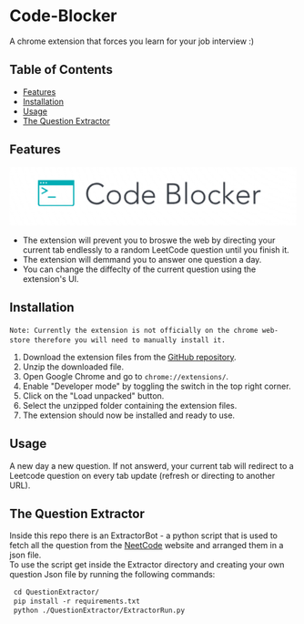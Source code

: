 # Code-Blocker

A chrome extension that forces you learn for your job interview :)

## Table of Contents

- [Features](#features)
- [Installation](#installation)
- [Usage](#usage)
- [The Question Extractor](#the-question-extractor)

## Features

![Alt text](title.png)

- The extension will prevent you to broswe the web by directing your current tab endlessly to a random LeetCode question until you finish it.
- The extension will demmand you to answer one question a day.
- You can change the diffeclty of the current question using the extension's UI.

## Installation

`Note: Currently the extension is not officially on the chrome web-store therefore you will need to manually install it.`

1. Download the extension files from the
   [GitHub repository](https://github.com/Daniel-Toplian/Code-Blocker).
2. Unzip the downloaded file.
3. Open Google Chrome and go to `chrome://extensions/`.
4. Enable "Developer mode" by toggling the switch in the top right corner.
5. Click on the "Load unpacked" button.
6. Select the unzipped folder containing the extension files.
7. The extension should now be installed and ready to use.

## Usage

A new day a new question. If not answerd, your current tab will redirect to a Leetcode question on every tab update (refresh or directing to another URL).

## The Question Extractor

Inside this repo there is an ExtractorBot - a python script that is used to fetch all the question from the [NeetCode](#https://neetcode.io/practice) website and arranged them in a json file.  
 To use the script get inside the Extractor directory and creating your own question Json file by running the following commands:

```
 cd QuestionExtractor/
 pip install -r requirements.txt
 python ./QuestionExtractor/ExtractorRun.py
```

